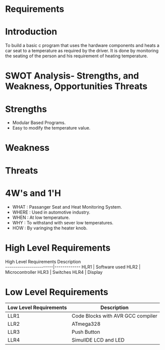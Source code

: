 # Requirements
# Introduction
To build a basic c program that uses the hardware components and heats a car seat to a temperature as required by the driver.
It is done by monitoring the seating of the person and his requirement of heating temperature.
# SWOT Analysis- Strengths, and Weakness, Opportunities Threats
# Strengths
* Modular Based Programs.
* Easy to modify the temperature value.
# Weakness

# Threats
# 4W's and 1'H
* WHAT : Passanger Seat and Heat Monitoring System.
* WHERE : Used in automotive industry.
* WHEN : At low temperature.
* WHY : To withstand with sever low temperatures.
* HOW : By varinging the heater knob.
# High Level Requirements
High Level Requirements   Description	
------------------------|-------------
HLR1                     |  Software used
HLR2	                  |   Microcontroller
HLR3	                  |   Switches
HLR4                    |   Display	
# Low Level Requirements
Low Level Requirements| Description	
----------------------|----------------
       LLR1            | Code Blocks with AVR GCC compiler
      LLR2             | ATmega328
      LLR3            |  Push Button
      LLR4             |  SimulIDE LCD and LED
                       
